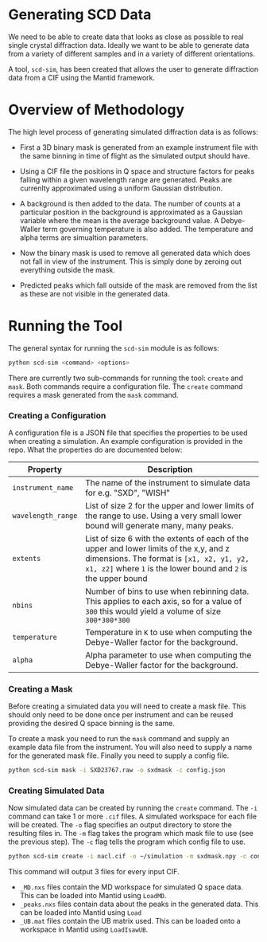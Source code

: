 Generating SCD Data
===================

We need to be able to create data that looks as close as possible to real single
crystal diffraction data. Ideally we want to be able to generate data from a
variety of different samples and in a variety of different orientations.

A tool, `scd-sim`, has been created that allows the user to generate diffraction
data from a CIF using the Mantid framework.

Overview of Methodology
=======================

The high level process of generating simulated diffraction data is as follows:
- First a 3D binary mask is generated from an example instrument file with the
same binning in time of flight as the simulated output should have.

- Using a CIF file the positions in Q space and structure factors for peaks
falling within a given wavelength range are generated. Peaks are currenlty
approximated using a uniform Gaussian distribution.

- A background is then added to the data. The number of counts at a particular
position in the background is approximated as a Gaussian variable where the
mean is the average background value. A Debye-Waller term governing temperature
is also added. The temperature and alpha terms are simualtion parameters.

- Now the binary mask is used to remove all generated data which does not fall
in view of the instrument. This is simply done by zeroing out everything
outside the mask.

- Predicted peaks which fall outside of the mask are removed from the list as
these are not visible in the generated data.


Running the Tool
================

The general syntax for running the `scd-sim` module is as follows:

```bash
python scd-sim <command> <options>
```

There are currently two sub-commands for running the tool: `create` and `mask`.
Both commands require a configuration file. The `create` command requires a mask
generated from the `mask` command.

### Creating a Configuration
A configuration file is a JSON file that specifies the properties to be used
when creating a simulation. An example configuration is provided in the repo.
What the properties do are documented below:

| Property           | Description                                                        |
|--------------------|--------------------------------------------------------------------|
| `instrument_name`  | The name of the instrument to simulate data for e.g. "SXD", "WISH" |
| `wavelength_range` | List of size 2 for the upper and lower limits of the range to use. Using a very small lower bound will generate many, many peaks. |
| `extents` | List of size 6 with the extents of each of the upper and lower limits of the x,y, and z dimensions. The format is `[x1, x2, y1, y2, x1, z2]` where `1` is the lower bound and `2` is the upper bound |
| `nbins` | Number of bins to use when rebinning data. This applies to each axis, so for a value of `300` this would yield a volume of size` 300*300*300` |
| `temperature` | Temperature in `K` to use when computing the Debye-Waller factor for the background. |
| `alpha` | Alpha parameter to use when computing the Debye-Waller factor for the background. |


### Creating a Mask

Before creating a simulated data you will need to create a mask file. This
should only need to be done once per instrument and can be reused providing the
desired Q space binning is the same.

To create a mask you need to run the `mask` command and supply an example data
file from the instrument.  You will also need to supply a name for the
generated mask file. Finally you need to supply a config file.

```bash
python scd-sim mask -i SXD23767.raw -o sxdmask -c config.json
```

### Creating Simulated Data

Now simulated data can be created by running the `create` command. The `-i`
command can take 1 or more `.cif` files. A simulated workspace for each file
will be created.  The `-o` flag specifies an output directory to store the
resulting files in. The `-m` flag takes the program which mask file to use (see 
the previous step). The `-c` flag tells the program which config file to use.

```bash
python scd-sim create -i nacl.cif -o ~/simulation -m sxdmask.npy -c config.json
```

This command will output 3 files for every input CIF.
 - `_MD.nxs` files contain the MD workspace for simulated Q space data. This
 can be loaded into Mantid using `LoadMD`.
 - `_peaks.nxs` files contain data about the peaks in the generated data. This
 can be loaded into Mantid using `Load`
 - `_UB.mat` files contain the UB matrix used. This can be loaded onto a
 workspace in Mantid using `LoadIsawUB`.

